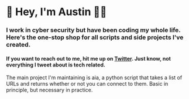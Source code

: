 # 👋 Hey, I'm Austin :man_technologist:	
### I work in cyber security but have been coding my whole life. Here's the one-stop shop for all scripts and side projects I've created. 
#### If you want to reach out to me, hit me up on [Twitter](https://twitter.com/austinmorales_). Just know, not everything I tweet about is tech related.

The main project I'm maintaining is aia, a python script that takes a list of URLs and returns whether or not you can connect to them. Basic in principle, but necessary in practice. 
